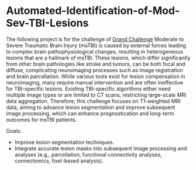 # Automated-Identification-of-Mod-Sev-TBI-Lesions

The following project is for the challenge of [Grand Challenge](https://aims-tbi.grand-challenge.org/)
Moderate to Severe Traumatic Brain Injury (msTBI) is caused by external forces leading to complex brain pathophysiological changes, resulting in heterogeneous lesions that are a hallmark of msTBI. These lesions, which differ significantly from other brain pathologies like stroke and tumors, can be both focal and diffuse, complicating neuroimaging processes such as image registration and brain parcellation. While various tools exist for lesion compensation in neuroimaging, many require manual intervention and are often ineffective for TBI-specific lesions. Existing TBI-specific algorithms either need multiple image types or are limited to CT scans, restricting large-scale MRI data aggregation. Therefore, this challenge focuses on T1-weighted MRI data, aiming to advance lesion segmentation and improve subsequent image processing, which can enhance prognostication and long-term outcomes for msTBI patients.

Goals: 
- Improve lesion segmentation techniques.
- Integrate accurate lesion masks into subsequent image processing and analyses (e.g., parcellation, functional connectivity analyses, connectomics, fixel-based analysis).

